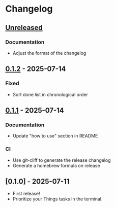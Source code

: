 # Changelog

## [Unreleased]

### Documentation
- Adjust the format of the changelog

## [0.1.2] - 2025-07-14

### Fixed
- Sort done list in chronological order

## [0.1.1] - 2025-07-14

### Documentation
- Update "how to use" section in README

### CI
- Use git-cliff to generate the release changelog
- Generate a homebrew formula on release

## [0.1.0] - 2025-07-11

- First release!
- Prioritize your Things tasks in the terminal.

[unreleased]: https://github.com/mybuddymichael/sift/compare/v0.1.2..HEAD
[0.1.2]: https://github.com/mybuddymichael/sift/compare/v0.1.1..v0.1.2
[0.1.1]: https://github.com/mybuddymichael/sift/compare/v0.1.0..v0.1.1

<!-- generated by git-cliff -->
